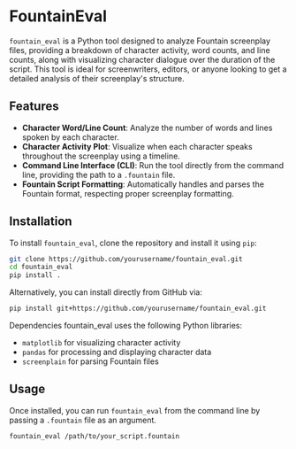# FountainEval

`fountain_eval` is a Python tool designed to analyze Fountain screenplay files, providing a breakdown of character activity, word counts, and line counts, along with visualizing character dialogue over the duration of the script. This tool is ideal for screenwriters, editors, or anyone looking to get a detailed analysis of their screenplay's structure.

## Features

- **Character Word/Line Count**: Analyze the number of words and lines spoken by each character.
- **Character Activity Plot**: Visualize when each character speaks throughout the screenplay using a timeline.
- **Command Line Interface (CLI)**: Run the tool directly from the command line, providing the path to a `.fountain` file.
- **Fountain Script Formatting**: Automatically handles and parses the Fountain format, respecting proper screenplay formatting.

## Installation

To install `fountain_eval`, clone the repository and install it using `pip`:

```bash
git clone https://github.com/yourusername/fountain_eval.git
cd fountain_eval
pip install .
```

Alternatively, you can install directly from GitHub via:

```bash
pip install git+https://github.com/yourusername/fountain_eval.git
```

Dependencies
fountain_eval uses the following Python libraries:

- `matplotlib` for visualizing character activity
- `pandas` for processing and displaying character data
- `screenplain` for parsing Fountain files

## Usage

Once installed, you can run `fountain_eval` from the command line by passing a
`.fountain` file as an argument.

```bash
fountain_eval /path/to/your_script.fountain
```
